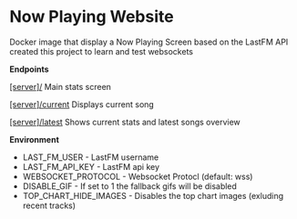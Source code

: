 # Now Playing Website

Docker image that display a Now Playing Screen based on the LastFM API created this project to learn and test websockets


**Endpoints**

[[server]/](https://nowplaying.roefja.dev) Main stats screen

[[server]/current](https://nowplaying.roefja.dev/current) Displays current song

[[server]/latest](https://nowplaying.roefja.dev/latest) Shows current stats and latest songs overview

**Environment**
- LAST_FM_USER - LastFM username
- LAST_FM_API_KEY - LastFM api key
- WEBSOCKET_PROTOCOL - Websocket Protocl (default: wss)
- DISABLE_GIF - If set to 1 the fallback gifs will be disabled
- TOP_CHART_HIDE_IMAGES - Disables the top chart images (exluding recent tracks)
